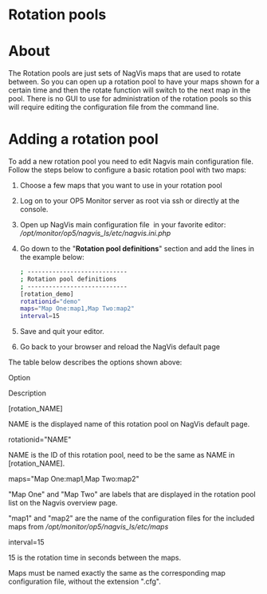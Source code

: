 # Rotation pools

# About

The Rotation pools are just sets of NagVis maps that are used to rotate between. So you can open up a rotation pool to have your maps shown for a certain time and then the rotate function will switch to the next map in the pool.
There is no GUI to use for administration of the rotation pools so this will require editing the configuration file from the command line.

# Adding a rotation pool

To add a new rotation pool you need to edit Nagvis main configuration file. Follow the steps below to configure a basic rotation pool with two maps:

1. Choose a few maps that you want to use in your rotation pool
2. Log on to your OP5 Monitor server as root via ssh or directly at the console.
3. Open up NagVis main configuration file  in your favorite editor: */opt/monitor/op5/nagvis\_ls/etc/nagvis.ini.php*
4. Go down to the "**Rotation pool definitions**" section and add the lines in the example below:

    ``` {.bash data-syntaxhighlighter-params="brush: bash; gutter: false; theme: Confluence" data-theme="Confluence" style="brush: bash; gutter: false; theme: Confluence"}
    ; ----------------------------
    ; Rotation pool definitions
    ; ----------------------------
    [rotation_demo]
    rotationid="demo"
    maps="Map One:map1,Map Two:map2"
    interval=15
    ```

5. Save and quit your editor.

6. Go back to your browser and reload the NagVis default page

The table below describes the options shown above:

Option

Description

[rotation\_NAME]

NAME is the displayed name of this rotation pool on NagVis default page.

rotationid="NAME"

NAME is the ID of this rotation pool, need to be the same as NAME in [rotation\_NAME].

maps="Map One:map1,Map Two:map2"

"Map One" and "Map Two" are labels that are displayed in the rotation pool list on the Nagvis overview page.

"map1" and "map2" are the name of the configuration files for the included maps from */opt/monitor/op5/nagvis\_ls/etc/maps*

interval=15

15 is the rotation time in seconds between the maps.

Maps must be named exactly the same as the corresponding map configuration file, without the extension ".cfg".
